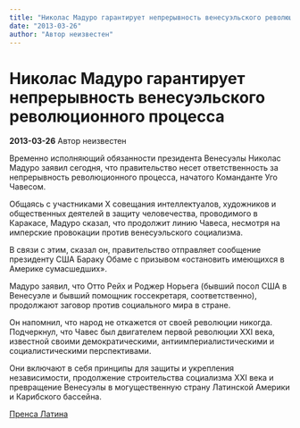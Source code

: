```yaml
---
title: "Николас Мадуро гарантирует непрерывность венесуэльского революционного процесса"
date: "2013-03-26"
author: "Автор неизвестен"
---
```


# Николас Мадуро гарантирует непрерывность венесуэльского революционного процесса

**2013-03-26** Автор неизвестен

Временно исполняющий обязанности президента Венесуэлы Николас Мадуро заявил сегодня, что правительство несет ответственность за непрерывность революционного процесса, начатого Команданте Уго Чавесом.

Общаясь с участниками Х совещания интеллектуалов, художников и общественных деятелей в защиту человечества, проводимого в Каракасе, Мадуро сказал, что продолжит линию Чавеса, несмотря на имперские провокации против венесуэльского социализма.

В связи с этим, сказал он, правительство отправляет сообщение президенту США Бараку Обаме с призывом «остановить имеющихся в Америке сумасшедших».

Мадуро заявил, что Отто Рейх и Роджер Норьега (бывший посол США в Венесуэле и бывший помощник госсекретаря, соответственно), продолжают заговор против социального мира в стране.

Он напомнил, что народ не откажется от своей революции никогда. Подчеркнул, что Чавес был двигателем первой революции ХХI века, известной своими демократическими, антиимпериалистическими и социалистическими перспективами.

Они включают в себя принципы для защиты и укрепления независимости, продолжение строительства социализма XXI века и превращение Венесуэлы в могущественную страну Латинской Америки и Карибского бассейна.

[Пренса Латина](http://www.prensalatina.ru/index.php/pl-noticias-de-america-latina-e-caribe/24271-2013-03-26-02-07-02?opcion=pl-ver-noticia)